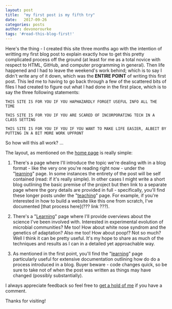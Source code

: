 ```yaml
---
layout: post
title:  "my first post is my fifth try"
date:   2017-09-26
categories: posts
author: devonorourke
tags: '#read-this-blog-first!'
---
```

Here's the thing - I created this site three months ago with the intention of writting my first blog post to explain exactly how to get this pretty complicated process off the ground (at least for me as a total novice with respect to HTML, GitHub, and computer programming in general). Then life happened and I had to leave the weekend's work behind; which is to say I didn't write any of it down, which was the **ENTIRE POINT** of writing this first post.  This led me to having to go back through a few of the scattered bits of files I had created to figure out what I had done in the first place, which is to say the three following statements:  

`THIS SITE IS FOR YOU IF YOU HAPHAZARDLY FORGET USEFUL INFO ALL THE TIME` 

`THIS SITE IS FOR YOU IF YOU ARE SCARED OF INCORPORATING TECH IN A CLASS SETTING`

`THIS SITE IS FOR YOU IF YOU IF YOU WANT TO MAKE LIFE EASIER, ALBEIT BY PUTTING IN A BIT MORE WORK UPFRONT`

So how will this all work? ...

The layout, as mentioned on the [home page](https://devonorourke.github.io/) is really simple: 
1. There's a page where I'll introduce the topic we're dealing with in a blog format - like the very one you're reading right now - under the "[learning](https://devonorourke.github.io/learning/)" page. In some instances the entirety of the post will be self contained (read: if it's really simple). In other cases I might write a short blog outlining the basic premise of the project but then link to a separate page where the gory details are provided in full - specifically, you'll find these longer posts under the "[teaching](https://devonorourke.github.io/teaching/)" page. For example, if you're interested in how to build a website like this one from scratch, I've documented [that process here](??? link ???).  

2. There's a "[Learning](https://devonorourke.github.io/doing/)" page where I'll provide overviews about the science I've been involved with. Interested in experimental evolution of microbial communities? Me too! How about white nose syndrom and the genetics of adaptation? Also me too! How about poop!? Not so much? Well I think it can be pretty useful. It's my hope to share as much of the techniques and results as I can in a detailed yet approachable way.

3. As mentioned in the first point, you'll find the "[learning](https://devonorourke.github.io/learning/)" page particularly useful for extensive documentation outlining how do do a process introduced in a blog. Buyer beware - code changes quick, so be sure to take not of when the post was written as things may have changed (possibly substantially).  

I always appreciate feedback so feel free to [get a hold of me](devon.orourke@gmail.com) if you have a comment.  

Thanks for visiting!
